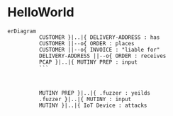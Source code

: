 # HelloWorld
```mermaid
erDiagram 
          CUSTOMER }|..|{ DELIVERY-ADDRESS : has
          CUSTOMER ||--o{ ORDER : places
          CUSTOMER ||--o{ INVOICE : "liable for"
          DELIVERY-ADDRESS ||--o{ ORDER : receives
          PCAP }|..|{ MUTINY PREP : input
          ```
          
          
          
          MUTINY PREP }|..|{ .fuzzer : yeilds
          .fuzzer }|..|{ MUTINY : input
          MUTINY }|..|{ IoT Device : attacks
     
